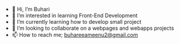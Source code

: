 - 👋 Hi, I’m Buhari
- 👀 I’m interested in learning Front-End Development
- 🌱 I’m currently learning how to develop small project
- 💞️ I’m looking to collaborate on a webpages and webapps projects
- 📫 How to reach me; buhareeameenu2@gmail.com

<!---
buharee2/buharee2 is a ✨ special ✨ repository because its `README.md` (this file) appears on your GitHub profile.
You can click the Preview link to take a look at your changes.
--->
